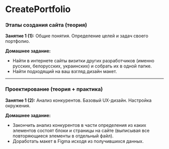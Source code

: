 # CreatePortfolio

### Этапы создания сайта (теория)

**Занятие 1 (1):** Общие понятия. Определение целей и задач своего портфолио.

**Домашнее задание:**
* Найти в интернете сайты визитки других разработчиков (именно русских, белорусских, украинских) и собрать их в одной папке.
* Найти подходящий на ваш взгляд дизайн макет.

---

### Проектирование (теория + практика)

**Занятие 1 (2):** Анализ конкурентов. Базовый UX-дизайн. Настройка окружения.

**Домашнее задание:**
* Закончить анализ конкурентов в части определения из каких элементов состоят блоки и страницы на сайте (выписывая все повторяющиеся элементы в отдельный файл).
* Доработать макет в Figma исходя из получившихся данных.